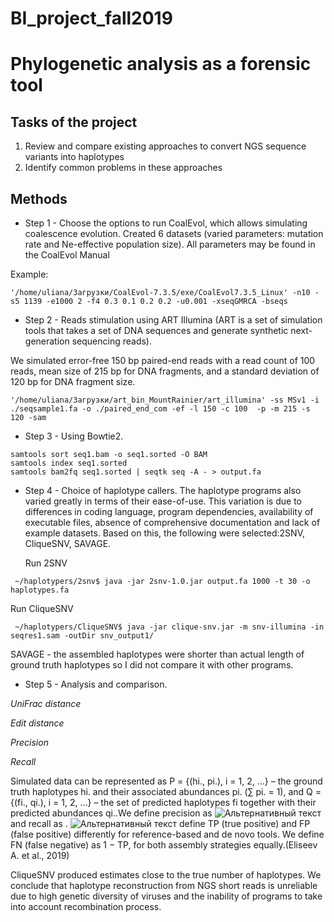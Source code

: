 # BI_project_fall2019
# Phylogenetic analysis as a forensic tool

## Tasks of the project
1. Review and compare existing approaches to convert NGS sequence variants into haplotypes
2. Identify common problems in these approaches 

## Methods
* Step 1 - Choose the options to run CoalEvol, which allows simulating coalescence evolution. Created 6 datasets (varied parameters: mutation rate and Ne-effective population size).
All parameters may be found in the CoalEvol Manual

Example:

```'/home/uliana/Загрузки/CoalEvol-7.3.5/exe/CoalEvol7.3.5_Linux' -n10 -s5 1139 -e1000 2 -f4 0.3 0.1 0.2 0.2 -u0.001 -xseqGMRCA -bseqs```

* Step 2 - Reads stimulation using ART Illumina (ART is a set of simulation tools that takes a set of DNA sequences and generate synthetic next-generation sequencing reads).

We simulated error-free 150 bp paired-end reads with a read count of 100 reads, mean size of 215 bp for DNA fragments, and a standard deviation of 120 bp for DNA fragment size.

```'/home/uliana/Загрузки/art_bin_MountRainier/art_illumina' -ss MSv1 -i ./seqsample1.fa -o ./paired_end_com -ef -l 150 -c 100  -p -m 215 -s 120 -sam```

* Step 3 - Using Bowtie2. 

``` samtools view -b seq1.sam > seq1.bam
samtools sort seq1.bam -o seq1.sorted -O BAM
samtools index seq1.sorted
samtools bam2fq seq1.sorted | seqtk seq -A - > output.fa
```

* Step 4 - Choice of haplotype callers. The haplotype programs also varied greatly in terms of their ease-of-use. This variation is due to differences in coding language, program dependencies, availability of executable files, absence of comprehensive documentation and lack of example datasets.
Based on this, the following were selected:2SNV, CliqueSNV, SAVAGE.

    Run 2SNV

``` ~/haplotypers/2snv$ java -jar 2snv-1.0.jar output.fa 1000 -t 30 -o haplotypes.fa```

   Run CliqueSNV
   
``` ~/haplotypers/CliqueSNV$ java -jar clique-snv.jar -m snv-illumina -in seqres1.sam -outDir snv_output1/```

SAVAGE - the assembled haplotypes were shorter than actual length of ground truth haplotypes so I did not compare it with other programs.

* Step 5 - Analysis and comparison. 

*UniFrac distance*

*Edit distance*

*Precision*

*Recall*

Simulated data can be represented as P = {(hi., pi.), i = 1, 2, …} – the ground truth haplotypes hi. and their associated abundances pi. (∑ pi. = 1), and Q = {(fi., qi.), i = 1, 2, …} – the set of predicted haplotypes fi together with their predicted abundances qi..We define precision as ![Альтернативный текст](https://www.biorxiv.org/sites/default/files/highwire/biorxiv/early/2019/11/01/828350/embed/inline-graphic-1.gif)  and recall as . 
![Альтернативный текст](https://www.biorxiv.org/sites/default/files/highwire/biorxiv/early/2019/11/01/828350/embed/inline-graphic-2.gif) define TP (true positive) and FP (false positive) differently for reference-based and de novo tools. We define FN (false negative) as 1 − TP, for both assembly strategies equally.(Eliseev A. et al., 2019)
   
   CliqueSNV produced estimates close to the true number of haplotypes. We conclude that haplotype reconstruction from NGS short reads is unreliable due to high genetic diversity of viruses and the inability of programs to take into account recombination process.
